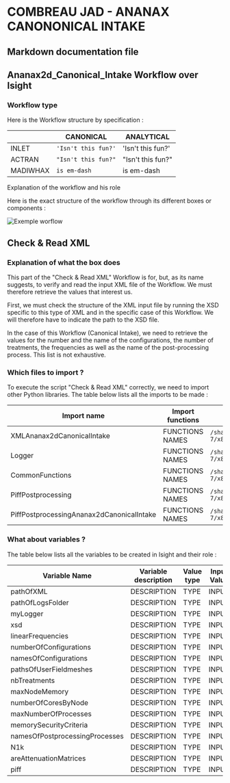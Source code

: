 # COMBREAU JAD - ANANAX CANONONICAL INTAKE
## Markdown documentation file

## Ananax2d_Canonical_Intake Workflow over Isight

### Workflow type

Here is the Workflow structure by specification :

| | CANONICAL | ANALYTICAL |
|-----------|-----------|-----------|
|INLET | `'Isn't this fun?'` | 'Isn't this fun?' |
|ACTRAN |`"Isn't this fun?"` |"Isn't this fun?" |
|MADIWHAX |`is em-dash` | is em-dash |

Explanation of the workflow and his role

Here is the exact structure of the workflow through its different boxes or components :

![Exemple worflow](https://user-images.githubusercontent.com/45098441/71828184-201f9f80-30a2-11ea-81f8-18cfbb8be836.jpeg)


## Check & Read XML

### Explanation of what the box does

This part of the "Check & Read XML" Workflow is for, but, as its name suggests, to verify and read the input XML file of the Workflow. We must therefore retrieve the values that interest us.

First, we must check the structure of the XML input file by running the XSD specific to this type of XML and in the specific case of this Workflow. We will therefore have to indicate the path to the XSD file.

In the case of this Workflow (Canonical Intake), we need to retrieve the values ​​for the number and the name of the configurations, the number of treatments, the frequencies as well as the name of the post-processing process. This list is not exhaustive.

### Which files to import ?

To execute the script "Check & Read XML" correctly, we need to import other Python libraries.
The table below lists all the imports to be made :

| Import name | Import functions | Import location |
| ------ | ------ | ------ |
| XMLAnanax2dCanonicalIntake | FUNCTIONS NAMES | `/share/giseh_fr0_devel/ananax/v2020r1/RedHatEL-7/x86_64/src_wf/python/api/ductnoise/fannoise/ananax/ananax2d_canonical_intake` |
| Logger | FUNCTIONS NAMES | `/share/giseh_fr0_devel/ananax/v2020r1/RedHatEL-7/x86_64/src_wf/python/workflows/common` |
| CommonFunctions | FUNCTIONS NAMES | `/share/giseh_fr0_devel/ananax/v2020r1/RedHatEL-7/x86_64/src_wf/python/workflows/common` |
| PiffPostprocessing | FUNCTIONS NAMES | `/share/giseh_fr0_devel/ananax/v2020r1/RedHatEL-7/x86_64/src_wf/python/workflows/ductnoise/common/postprocessing` |
| PiffPostprocessingAnanax2dCanonicalIntake | FUNCTIONS NAMES | `/share/giseh_fr0_devel/ananax/v2020r1/RedHatEL-7/x86_64/src_wf/python/workflows/ductnoise/fannoise/ananax/ananax2d_canonical_intake` |

### What about variables ?

The table below lists all the variables to be created in Isight and their role :

| Variable Name | Variable description | Value type | Input Value | Output Value |
| ------ | ------------ | ------ | ------ |  ------ |
| pathOfXML | DESCRIPTION | TYPE | INPUT | OUTPUT |
| pathOfLogsFolder | DESCRIPTION | TYPE | INPUT | OUTPUT |
| myLogger | DESCRIPTION | TYPE | INPUT | OUTPUT |
| xsd | DESCRIPTION | TYPE | INPUT | OUTPUT |
| linearFrequencies | DESCRIPTION | TYPE | INPUT | OUTPUT |
| numberOfConfigurations | DESCRIPTION | TYPE | INPUT | OUTPUT |
| namesOfConfigurations | DESCRIPTION | TYPE | INPUT | OUTPUT |
| pathsOfUserFieldmeshes | DESCRIPTION | TYPE | INPUT | OUTPUT |
| nbTreatments | DESCRIPTION | TYPE | INPUT | OUTPUT |
| maxNodeMemory | DESCRIPTION | TYPE | INPUT | OUTPUT |
| numberOfCoresByNode | DESCRIPTION | TYPE | INPUT | OUTPUT |
| maxNumberOfProcesses | DESCRIPTION | TYPE | INPUT | OUTPUT |
| memorySecurityCriteria | DESCRIPTION | TYPE | INPUT | OUTPUT |
| namesOfPostprocessingProcesses | DESCRIPTION | TYPE | INPUT | OUTPUT |
| N1k | DESCRIPTION | TYPE | INPUT | OUTPUT |
| areAttenuationMatrices | DESCRIPTION | TYPE | INPUT | OUTPUT |
| piff | DESCRIPTION | TYPE | INPUT | OUTPUT |


